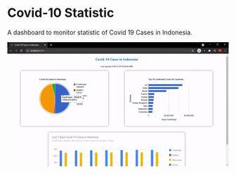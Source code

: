 # Covid-10 Statistic

A dashboard to monitor statistic of Covid 19 Cases in Indonesia.

![alt text](https://github.com/asobima13/SinglePageCovidDashboard/blob/main/src/covid-19-dashboard.gif?raw=true)
